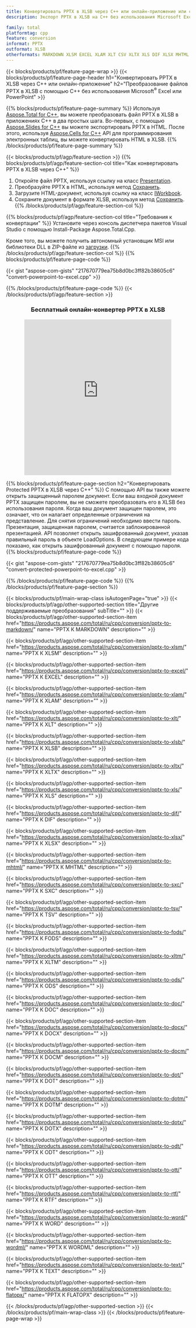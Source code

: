 ```yaml
---
title: Конвертировать PPTX в XLSB через C++ или онлайн-приложение или с помощью бесплатного онлайн-конвертера
description: Экспорт PPTX в XLSB на C++ без использования Microsoft Excel или Powerpoint или онлайн. Быстро протестируйте бесплатный онлайн-конвертер POT в CSV, прежде чем интегрировать код.

family: total
platformtag: cpp
feature: conversion
informat: PPTX
outformat: XLSB
otherformats: MARKDOWN XLSM EXCEL XLAM XLT CSV XLTX XLS DIF XLSX MHTML SXC TSV FODS XLTM ODS DOC DOCX DOCM DOT DOTM DOTX ODT OTT RTF WORD WORDML TEXT FLATOPX
---
```

{{< blocks/products/pf/feature-page-wrap >}}
{{< blocks/products/pf/feature-page-header h1="Конвертировать PPTX в XLSB через C++ или онлайн-приложение" h2="Преобразование файлов PPTX в XLSB с помощью C++ без использования Microsoft<sup>&reg;</sup> Excel или PowerPoint" >}}

{{% blocks/products/pf/feature-page-summary %}}
Используя [Aspose.Total for C++](https://products.aspose.com/total/cpp/), вы можете преобразовать файл PPTX в XLSB в приложениях C++ в два простых шага. Во-первых, с помощью [Aspose.Slides for C++](https://products.aspose.com/slides/cpp/) вы можете экспортировать PPTX в HTML. После этого, используя [Aspose.Cells for C++](https://products.aspose.com/cells/cpp/) API для программирования электронных таблиц, вы можете конвертировать HTML в XLSB. 
{{% /blocks/products/pf/feature-page-summary  %}}

{{< blocks/products/pf/agp/feature-section >}}
{{% blocks/products/pf/agp/feature-section-col title="Как конвертировать PPTX в XLSB через C++" %}}
1. Откройте файл PPTX, используя ссылку на класс [Presentation](https://reference.aspose.com/slides/cpp/class/aspose.slides.presentation).
2. Преобразуйте PPTX в HTML, используя метод [Сохранить](https://reference.aspose.com/slides/cpp/class/aspose.slides.presentation#a06fe2a156063c8c3e5ada2713bb697ba).
3. Загрузите HTML-документ, используя ссылку на класс [IWorkbook](https://reference.aspose.com/cells/cpp/class/aspose.cells.i_workbook).
4. Сохраните документ в формате XLSB, используя метод [Сохранить](https://reference.aspose.com/cells/cpp/class/aspose.cells.i_workbook#a5dc7de23f7ceba76a05dc1d49f51502e).
{{% /blocks/products/pf/agp/feature-section-col %}}

{{% blocks/products/pf/agp/feature-section-col title="Требования к конвертации" %}}
Установите через консоль диспетчера пакетов Visual Studio с помощью Install-Package Aspose.Total.Cpp.

Кроме того, вы можете получить автономный установщик MSI или библиотеки DLL в ZIP-файле из [загрузки](https://releases.aspose.comtotal/cpp).
{{% /blocks/products/pf/agp/feature-section-col %}}
{{% blocks/products/pf/feature-page-code %}}

{{< gist "aspose-com-gists" "217670779ea75b8d0bc3ff82b38605c6" "convert-powerpoint-to-excel.cpp" >}}



{{% /blocks/products/pf/feature-page-code %}}
{{< /blocks/products/pf/agp/feature-section >}}
<div class="container-fluid agp-content bg-white aboutfile box-1 vh100 section nopbtm">
<div class=container>
<div class=row>
<div class="demobox tc col-md-12 padding-0" align="center">

<h3>Бесплатный онлайн-конвертер PPTX в XLSB</h3>

<iframe style="border: none; height: 426px;" scrolling="no" src="https://total-conversion-app-65z5r2lp.qa.k8s.dynabic.com/?to=xlsb&from=pptx" id="child-iframe" width="80%"></iframe>

</div></div>
</div></div>

{{% blocks/products/pf/feature-page-section  h2="Конвертировать Protected PPTX в XLSB через C++" %}}
С помощью API вы также можете открыть защищенный паролем документ. Если ваш входной документ PPTX защищен паролем, вы не сможете преобразовать его в XLSB без использования пароля. Когда ваш документ защищен паролем, это означает, что он налагает определенные ограничения на представление. Для снятия ограничений необходимо ввести пароль. Презентация, защищенная паролем, считается заблокированной презентацией. API позволяет открыть зашифрованный документ, указав правильный пароль в объекте LoadOptions. В следующем примере кода показано, как открыть зашифрованный документ с помощью пароля.
{{% blocks/products/pf/feature-page-code %}}

{{< gist "aspose-com-gists" "217670779ea75b8d0bc3ff82b38605c6" "convert-protected-powerpoint-to-excel.cpp" >}}

{{% /blocks/products/pf/feature-page-code  %}}
{{% /blocks/products/pf/feature-page-section %}}

{{< blocks/products/pf/main-wrap-class isAutogenPage="true" >}}
{{< blocks/products/pf/agp/other-supported-section title="Другие поддерживаемые преобразования" subTitle="" >}}
{{< blocks/products/pf/agp/other-supported-section-item href="https://products.aspose.com/total/ru/cpp/conversion/pptx-to-markdown/" name="PPTX К MARKDOWN" description="" >}}

{{< blocks/products/pf/agp/other-supported-section-item href="https://products.aspose.com/total/ru/cpp/conversion/pptx-to-xlsm/" name="PPTX К XLSM" description="" >}}

{{< blocks/products/pf/agp/other-supported-section-item href="https://products.aspose.com/total/ru/cpp/conversion/pptx-to-excel/" name="PPTX К EXCEL" description="" >}}

{{< blocks/products/pf/agp/other-supported-section-item href="https://products.aspose.com/total/ru/cpp/conversion/pptx-to-xlam/" name="PPTX К XLAM" description="" >}}

{{< blocks/products/pf/agp/other-supported-section-item href="https://products.aspose.com/total/ru/cpp/conversion/pptx-to-xlt/" name="PPTX К XLT" description="" >}}

{{< blocks/products/pf/agp/other-supported-section-item href="https://products.aspose.com/total/ru/cpp/conversion/pptx-to-xlsb/" name="PPTX К XLSB" description="" >}}

{{< blocks/products/pf/agp/other-supported-section-item href="https://products.aspose.com/total/ru/cpp/conversion/pptx-to-xltx/" name="PPTX К XLTX" description="" >}}

{{< blocks/products/pf/agp/other-supported-section-item href="https://products.aspose.com/total/ru/cpp/conversion/pptx-to-xls/" name="PPTX К XLS" description="" >}}

{{< blocks/products/pf/agp/other-supported-section-item href="https://products.aspose.com/total/ru/cpp/conversion/pptx-to-dif/" name="PPTX К DIF" description="" >}}

{{< blocks/products/pf/agp/other-supported-section-item href="https://products.aspose.com/total/ru/cpp/conversion/pptx-to-xlsx/" name="PPTX К XLSX" description="" >}}

{{< blocks/products/pf/agp/other-supported-section-item href="https://products.aspose.com/total/ru/cpp/conversion/pptx-to-mhtml/" name="PPTX К MHTML" description="" >}}

{{< blocks/products/pf/agp/other-supported-section-item href="https://products.aspose.com/total/ru/cpp/conversion/pptx-to-sxc/" name="PPTX К SXC" description="" >}}

{{< blocks/products/pf/agp/other-supported-section-item href="https://products.aspose.com/total/ru/cpp/conversion/pptx-to-tsv/" name="PPTX К TSV" description="" >}}

{{< blocks/products/pf/agp/other-supported-section-item href="https://products.aspose.com/total/ru/cpp/conversion/pptx-to-fods/" name="PPTX К FODS" description="" >}}

{{< blocks/products/pf/agp/other-supported-section-item href="https://products.aspose.com/total/ru/cpp/conversion/pptx-to-xltm/" name="PPTX К XLTM" description="" >}}

{{< blocks/products/pf/agp/other-supported-section-item href="https://products.aspose.com/total/ru/cpp/conversion/pptx-to-ods/" name="PPTX К ODS" description="" >}}

{{< blocks/products/pf/agp/other-supported-section-item href="https://products.aspose.com/total/ru/cpp/conversion/pptx-to-doc/" name="PPTX К DOC" description="" >}}

{{< blocks/products/pf/agp/other-supported-section-item href="https://products.aspose.com/total/ru/cpp/conversion/pptx-to-docx/" name="PPTX К DOCX" description="" >}}

{{< blocks/products/pf/agp/other-supported-section-item href="https://products.aspose.com/total/ru/cpp/conversion/pptx-to-docm/" name="PPTX К DOCM" description="" >}}

{{< blocks/products/pf/agp/other-supported-section-item href="https://products.aspose.com/total/ru/cpp/conversion/pptx-to-dot/" name="PPTX К DOT" description="" >}}

{{< blocks/products/pf/agp/other-supported-section-item href="https://products.aspose.com/total/ru/cpp/conversion/pptx-to-dotm/" name="PPTX К DOTM" description="" >}}

{{< blocks/products/pf/agp/other-supported-section-item href="https://products.aspose.com/total/ru/cpp/conversion/pptx-to-dotx/" name="PPTX К DOTX" description="" >}}

{{< blocks/products/pf/agp/other-supported-section-item href="https://products.aspose.com/total/ru/cpp/conversion/pptx-to-odt/" name="PPTX К ODT" description="" >}}

{{< blocks/products/pf/agp/other-supported-section-item href="https://products.aspose.com/total/ru/cpp/conversion/pptx-to-ott/" name="PPTX К OTT" description="" >}}

{{< blocks/products/pf/agp/other-supported-section-item href="https://products.aspose.com/total/ru/cpp/conversion/pptx-to-rtf/" name="PPTX К RTF" description="" >}}

{{< blocks/products/pf/agp/other-supported-section-item href="https://products.aspose.com/total/ru/cpp/conversion/pptx-to-word/" name="PPTX К WORD" description="" >}}

{{< blocks/products/pf/agp/other-supported-section-item href="https://products.aspose.com/total/ru/cpp/conversion/pptx-to-wordml/" name="PPTX К WORDML" description="" >}}

{{< blocks/products/pf/agp/other-supported-section-item href="https://products.aspose.com/total/ru/cpp/conversion/pptx-to-text/" name="PPTX К TEXT" description="" >}}

{{< blocks/products/pf/agp/other-supported-section-item href="https://products.aspose.com/total/ru/cpp/conversion/pptx-to-flatopx/" name="PPTX К FLATOPX" description="" >}}


{{< /blocks/products/pf/agp/other-supported-section >}}
{{< /blocks/products/pf/main-wrap-class >}}
{{< /blocks/products/pf/feature-page-wrap >}}